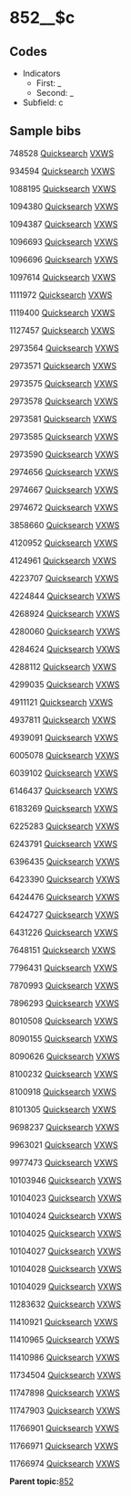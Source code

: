# 852\_\_$c

## Codes

-   Indicators
    -   First: \_
    -   Second: \_
-   Subfield: c

## Sample bibs

748528 [Quicksearch](https://search.library.yale.edu/catalog/748528) [VXWS](http://prodorbis.library.yale.edu:7014/vxws/GetHoldingsService?bibId=748528)

934594 [Quicksearch](https://search.library.yale.edu/catalog/934594) [VXWS](http://prodorbis.library.yale.edu:7014/vxws/GetHoldingsService?bibId=934594)

1088195 [Quicksearch](https://search.library.yale.edu/catalog/1088195) [VXWS](http://prodorbis.library.yale.edu:7014/vxws/GetHoldingsService?bibId=1088195)

1094380 [Quicksearch](https://search.library.yale.edu/catalog/1094380) [VXWS](http://prodorbis.library.yale.edu:7014/vxws/GetHoldingsService?bibId=1094380)

1094387 [Quicksearch](https://search.library.yale.edu/catalog/1094387) [VXWS](http://prodorbis.library.yale.edu:7014/vxws/GetHoldingsService?bibId=1094387)

1096693 [Quicksearch](https://search.library.yale.edu/catalog/1096693) [VXWS](http://prodorbis.library.yale.edu:7014/vxws/GetHoldingsService?bibId=1096693)

1096696 [Quicksearch](https://search.library.yale.edu/catalog/1096696) [VXWS](http://prodorbis.library.yale.edu:7014/vxws/GetHoldingsService?bibId=1096696)

1097614 [Quicksearch](https://search.library.yale.edu/catalog/1097614) [VXWS](http://prodorbis.library.yale.edu:7014/vxws/GetHoldingsService?bibId=1097614)

1111972 [Quicksearch](https://search.library.yale.edu/catalog/1111972) [VXWS](http://prodorbis.library.yale.edu:7014/vxws/GetHoldingsService?bibId=1111972)

1119400 [Quicksearch](https://search.library.yale.edu/catalog/1119400) [VXWS](http://prodorbis.library.yale.edu:7014/vxws/GetHoldingsService?bibId=1119400)

1127457 [Quicksearch](https://search.library.yale.edu/catalog/1127457) [VXWS](http://prodorbis.library.yale.edu:7014/vxws/GetHoldingsService?bibId=1127457)

2973564 [Quicksearch](https://search.library.yale.edu/catalog/2973564) [VXWS](http://prodorbis.library.yale.edu:7014/vxws/GetHoldingsService?bibId=2973564)

2973571 [Quicksearch](https://search.library.yale.edu/catalog/2973571) [VXWS](http://prodorbis.library.yale.edu:7014/vxws/GetHoldingsService?bibId=2973571)

2973575 [Quicksearch](https://search.library.yale.edu/catalog/2973575) [VXWS](http://prodorbis.library.yale.edu:7014/vxws/GetHoldingsService?bibId=2973575)

2973578 [Quicksearch](https://search.library.yale.edu/catalog/2973578) [VXWS](http://prodorbis.library.yale.edu:7014/vxws/GetHoldingsService?bibId=2973578)

2973581 [Quicksearch](https://search.library.yale.edu/catalog/2973581) [VXWS](http://prodorbis.library.yale.edu:7014/vxws/GetHoldingsService?bibId=2973581)

2973585 [Quicksearch](https://search.library.yale.edu/catalog/2973585) [VXWS](http://prodorbis.library.yale.edu:7014/vxws/GetHoldingsService?bibId=2973585)

2973590 [Quicksearch](https://search.library.yale.edu/catalog/2973590) [VXWS](http://prodorbis.library.yale.edu:7014/vxws/GetHoldingsService?bibId=2973590)

2974656 [Quicksearch](https://search.library.yale.edu/catalog/2974656) [VXWS](http://prodorbis.library.yale.edu:7014/vxws/GetHoldingsService?bibId=2974656)

2974667 [Quicksearch](https://search.library.yale.edu/catalog/2974667) [VXWS](http://prodorbis.library.yale.edu:7014/vxws/GetHoldingsService?bibId=2974667)

2974672 [Quicksearch](https://search.library.yale.edu/catalog/2974672) [VXWS](http://prodorbis.library.yale.edu:7014/vxws/GetHoldingsService?bibId=2974672)

3858660 [Quicksearch](https://search.library.yale.edu/catalog/3858660) [VXWS](http://prodorbis.library.yale.edu:7014/vxws/GetHoldingsService?bibId=3858660)

4120952 [Quicksearch](https://search.library.yale.edu/catalog/4120952) [VXWS](http://prodorbis.library.yale.edu:7014/vxws/GetHoldingsService?bibId=4120952)

4124961 [Quicksearch](https://search.library.yale.edu/catalog/4124961) [VXWS](http://prodorbis.library.yale.edu:7014/vxws/GetHoldingsService?bibId=4124961)

4223707 [Quicksearch](https://search.library.yale.edu/catalog/4223707) [VXWS](http://prodorbis.library.yale.edu:7014/vxws/GetHoldingsService?bibId=4223707)

4224844 [Quicksearch](https://search.library.yale.edu/catalog/4224844) [VXWS](http://prodorbis.library.yale.edu:7014/vxws/GetHoldingsService?bibId=4224844)

4268924 [Quicksearch](https://search.library.yale.edu/catalog/4268924) [VXWS](http://prodorbis.library.yale.edu:7014/vxws/GetHoldingsService?bibId=4268924)

4280060 [Quicksearch](https://search.library.yale.edu/catalog/4280060) [VXWS](http://prodorbis.library.yale.edu:7014/vxws/GetHoldingsService?bibId=4280060)

4284624 [Quicksearch](https://search.library.yale.edu/catalog/4284624) [VXWS](http://prodorbis.library.yale.edu:7014/vxws/GetHoldingsService?bibId=4284624)

4288112 [Quicksearch](https://search.library.yale.edu/catalog/4288112) [VXWS](http://prodorbis.library.yale.edu:7014/vxws/GetHoldingsService?bibId=4288112)

4299035 [Quicksearch](https://search.library.yale.edu/catalog/4299035) [VXWS](http://prodorbis.library.yale.edu:7014/vxws/GetHoldingsService?bibId=4299035)

4911121 [Quicksearch](https://search.library.yale.edu/catalog/4911121) [VXWS](http://prodorbis.library.yale.edu:7014/vxws/GetHoldingsService?bibId=4911121)

4937811 [Quicksearch](https://search.library.yale.edu/catalog/4937811) [VXWS](http://prodorbis.library.yale.edu:7014/vxws/GetHoldingsService?bibId=4937811)

4939091 [Quicksearch](https://search.library.yale.edu/catalog/4939091) [VXWS](http://prodorbis.library.yale.edu:7014/vxws/GetHoldingsService?bibId=4939091)

6005078 [Quicksearch](https://search.library.yale.edu/catalog/6005078) [VXWS](http://prodorbis.library.yale.edu:7014/vxws/GetHoldingsService?bibId=6005078)

6039102 [Quicksearch](https://search.library.yale.edu/catalog/6039102) [VXWS](http://prodorbis.library.yale.edu:7014/vxws/GetHoldingsService?bibId=6039102)

6146437 [Quicksearch](https://search.library.yale.edu/catalog/6146437) [VXWS](http://prodorbis.library.yale.edu:7014/vxws/GetHoldingsService?bibId=6146437)

6183269 [Quicksearch](https://search.library.yale.edu/catalog/6183269) [VXWS](http://prodorbis.library.yale.edu:7014/vxws/GetHoldingsService?bibId=6183269)

6225283 [Quicksearch](https://search.library.yale.edu/catalog/6225283) [VXWS](http://prodorbis.library.yale.edu:7014/vxws/GetHoldingsService?bibId=6225283)

6243791 [Quicksearch](https://search.library.yale.edu/catalog/6243791) [VXWS](http://prodorbis.library.yale.edu:7014/vxws/GetHoldingsService?bibId=6243791)

6396435 [Quicksearch](https://search.library.yale.edu/catalog/6396435) [VXWS](http://prodorbis.library.yale.edu:7014/vxws/GetHoldingsService?bibId=6396435)

6423390 [Quicksearch](https://search.library.yale.edu/catalog/6423390) [VXWS](http://prodorbis.library.yale.edu:7014/vxws/GetHoldingsService?bibId=6423390)

6424476 [Quicksearch](https://search.library.yale.edu/catalog/6424476) [VXWS](http://prodorbis.library.yale.edu:7014/vxws/GetHoldingsService?bibId=6424476)

6424727 [Quicksearch](https://search.library.yale.edu/catalog/6424727) [VXWS](http://prodorbis.library.yale.edu:7014/vxws/GetHoldingsService?bibId=6424727)

6431226 [Quicksearch](https://search.library.yale.edu/catalog/6431226) [VXWS](http://prodorbis.library.yale.edu:7014/vxws/GetHoldingsService?bibId=6431226)

7648151 [Quicksearch](https://search.library.yale.edu/catalog/7648151) [VXWS](http://prodorbis.library.yale.edu:7014/vxws/GetHoldingsService?bibId=7648151)

7796431 [Quicksearch](https://search.library.yale.edu/catalog/7796431) [VXWS](http://prodorbis.library.yale.edu:7014/vxws/GetHoldingsService?bibId=7796431)

7870993 [Quicksearch](https://search.library.yale.edu/catalog/7870993) [VXWS](http://prodorbis.library.yale.edu:7014/vxws/GetHoldingsService?bibId=7870993)

7896293 [Quicksearch](https://search.library.yale.edu/catalog/7896293) [VXWS](http://prodorbis.library.yale.edu:7014/vxws/GetHoldingsService?bibId=7896293)

8010508 [Quicksearch](https://search.library.yale.edu/catalog/8010508) [VXWS](http://prodorbis.library.yale.edu:7014/vxws/GetHoldingsService?bibId=8010508)

8090155 [Quicksearch](https://search.library.yale.edu/catalog/8090155) [VXWS](http://prodorbis.library.yale.edu:7014/vxws/GetHoldingsService?bibId=8090155)

8090626 [Quicksearch](https://search.library.yale.edu/catalog/8090626) [VXWS](http://prodorbis.library.yale.edu:7014/vxws/GetHoldingsService?bibId=8090626)

8100232 [Quicksearch](https://search.library.yale.edu/catalog/8100232) [VXWS](http://prodorbis.library.yale.edu:7014/vxws/GetHoldingsService?bibId=8100232)

8100918 [Quicksearch](https://search.library.yale.edu/catalog/8100918) [VXWS](http://prodorbis.library.yale.edu:7014/vxws/GetHoldingsService?bibId=8100918)

8101305 [Quicksearch](https://search.library.yale.edu/catalog/8101305) [VXWS](http://prodorbis.library.yale.edu:7014/vxws/GetHoldingsService?bibId=8101305)

9698237 [Quicksearch](https://search.library.yale.edu/catalog/9698237) [VXWS](http://prodorbis.library.yale.edu:7014/vxws/GetHoldingsService?bibId=9698237)

9963021 [Quicksearch](https://search.library.yale.edu/catalog/9963021) [VXWS](http://prodorbis.library.yale.edu:7014/vxws/GetHoldingsService?bibId=9963021)

9977473 [Quicksearch](https://search.library.yale.edu/catalog/9977473) [VXWS](http://prodorbis.library.yale.edu:7014/vxws/GetHoldingsService?bibId=9977473)

10103946 [Quicksearch](https://search.library.yale.edu/catalog/10103946) [VXWS](http://prodorbis.library.yale.edu:7014/vxws/GetHoldingsService?bibId=10103946)

10104023 [Quicksearch](https://search.library.yale.edu/catalog/10104023) [VXWS](http://prodorbis.library.yale.edu:7014/vxws/GetHoldingsService?bibId=10104023)

10104024 [Quicksearch](https://search.library.yale.edu/catalog/10104024) [VXWS](http://prodorbis.library.yale.edu:7014/vxws/GetHoldingsService?bibId=10104024)

10104025 [Quicksearch](https://search.library.yale.edu/catalog/10104025) [VXWS](http://prodorbis.library.yale.edu:7014/vxws/GetHoldingsService?bibId=10104025)

10104027 [Quicksearch](https://search.library.yale.edu/catalog/10104027) [VXWS](http://prodorbis.library.yale.edu:7014/vxws/GetHoldingsService?bibId=10104027)

10104028 [Quicksearch](https://search.library.yale.edu/catalog/10104028) [VXWS](http://prodorbis.library.yale.edu:7014/vxws/GetHoldingsService?bibId=10104028)

10104029 [Quicksearch](https://search.library.yale.edu/catalog/10104029) [VXWS](http://prodorbis.library.yale.edu:7014/vxws/GetHoldingsService?bibId=10104029)

11283632 [Quicksearch](https://search.library.yale.edu/catalog/11283632) [VXWS](http://prodorbis.library.yale.edu:7014/vxws/GetHoldingsService?bibId=11283632)

11410921 [Quicksearch](https://search.library.yale.edu/catalog/11410921) [VXWS](http://prodorbis.library.yale.edu:7014/vxws/GetHoldingsService?bibId=11410921)

11410965 [Quicksearch](https://search.library.yale.edu/catalog/11410965) [VXWS](http://prodorbis.library.yale.edu:7014/vxws/GetHoldingsService?bibId=11410965)

11410986 [Quicksearch](https://search.library.yale.edu/catalog/11410986) [VXWS](http://prodorbis.library.yale.edu:7014/vxws/GetHoldingsService?bibId=11410986)

11734504 [Quicksearch](https://search.library.yale.edu/catalog/11734504) [VXWS](http://prodorbis.library.yale.edu:7014/vxws/GetHoldingsService?bibId=11734504)

11747898 [Quicksearch](https://search.library.yale.edu/catalog/11747898) [VXWS](http://prodorbis.library.yale.edu:7014/vxws/GetHoldingsService?bibId=11747898)

11747903 [Quicksearch](https://search.library.yale.edu/catalog/11747903) [VXWS](http://prodorbis.library.yale.edu:7014/vxws/GetHoldingsService?bibId=11747903)

11766901 [Quicksearch](https://search.library.yale.edu/catalog/11766901) [VXWS](http://prodorbis.library.yale.edu:7014/vxws/GetHoldingsService?bibId=11766901)

11766971 [Quicksearch](https://search.library.yale.edu/catalog/11766971) [VXWS](http://prodorbis.library.yale.edu:7014/vxws/GetHoldingsService?bibId=11766971)

11766974 [Quicksearch](https://search.library.yale.edu/catalog/11766974) [VXWS](http://prodorbis.library.yale.edu:7014/vxws/GetHoldingsService?bibId=11766974)

**Parent topic:**[852](../../tags/852/852.md)

